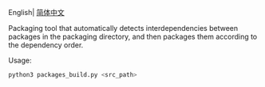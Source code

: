 English| [简体中文](./README_cn.md)

Packaging tool that automatically detects interdependencies between packages in the packaging directory, and then packages them according to the dependency order.

Usage:

```bash
python3 packages_build.py <src_path>
```